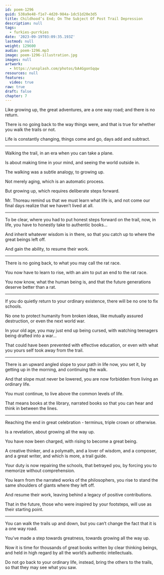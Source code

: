 ```yaml
---
id: poem-1296
guid: 538a9e48-f1e7-4d20-984a-1dc51d20e3d5
title: Childhood’s End; On The Subject Of Post Trail Depression
description: null
tags:
  - furkies-purrkies
date: '2023-09-19T03:09:35.193Z'
lastmod: null
weight: 129600
audio: poem-1296.mp3
image: poem-1296-illustration.jpg
images: null
artwork:
  - https://unsplash.com/photos/bA4GgonSqqw
resources: null
features:
  video: true
raw: true
draft: false
chapter: 7
---
```


Like growing up, the great adventures,
are a one way road; and there is no return.

There is no going back to the way things were,
and that is true for whether you walk the trails or not.

Life is constantly changing,
things come and go, days add and subtract.

---

Walking the trail,
in an era when you can take a plane.

Is about making time in your mind,
and seeing the world outside in.

The walking was a subtle analogy,
to growing up.

Not merely aging,
which is an automatic process.

But growing up,
which requires deliberate steps forward.

Mr. Thoreau remind us that we must learn what life is,
and not come our final days realize that we haven’t lived at all.

---

To be clear, where you had to put honest steps forward on the trail,
now, in life, you have to honestly take to authentic books...

And inherit whatever wisdom is in there,
so that you catch up to where the great beings left off.

And gain the ability,
to resume their work.

---

There is no going back,
to what you may call the rat race.

You now have to learn to rise,
with an aim to put an end to the rat race.

You now know, what the human being is,
and that the future generations deserve better than a rat.

---

If you do quietly return to your ordinary existence,
there will be no one to fix schools.

No one to protect humanity from broken ideas,
like mutually assured destruction, or even the next world war.

In your old age, you may just end up being cursed,
with watching teenagers being drafted into a war...

That could have been prevented with effective education,
or even with what you yours self took away from the trail.

---

There is an upward angled slope to your path in life now,
you set it, by getting up in the morning, and continuing the walk.

And that slope must never be lowered,
you are now forbidden from living an ordinary life.

You must continue,
to live above the common levels of life.

That means books at the library,
narrated books so that you can hear and think in between the lines.

---

Reaching the end in great celebration -
terminus, triple crown or otherwise.

Is a revelation,
about growing all the way up.

You have now been charged,
with rising to become a great being.

A creative thinker, and a polymath,
and a lover of wisdom, and a composer, and a great writer, and which is more, a trail guide.

Your duty is now repairing the schools,
that betrayed you, by forcing you to memorize without comprehension.

You learn from the narrated works of the philosophers,
you rise to stand the same shoulders of giants where they left off.

And resume their work,
leaving behind a legacy of positive contributions.

That in the future, those who were inspired by your footsteps,
will use as their starting point.

---

You can walk the trails up and down,
but you can’t change the fact that it is a one way road.

You’ve made a step towards greatness,
towards growing all the way up.

Now it is time for thousands of great books written by clear thinking beings,
and held in high regard by all the world’s authentic intellectuals.

Do not go back to your ordinary life,
instead, bring the others to the trails, so that they may see what you saw.
